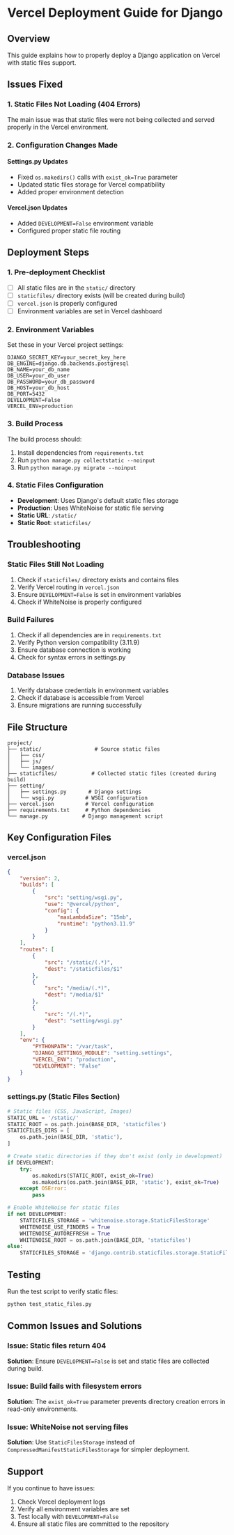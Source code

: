 # Vercel Deployment Guide for Django

## Overview
This guide explains how to properly deploy a Django application on Vercel with static files support.

## Issues Fixed

### 1. Static Files Not Loading (404 Errors)
The main issue was that static files were not being collected and served properly in the Vercel environment.

### 2. Configuration Changes Made

#### Settings.py Updates
- Fixed `os.makedirs()` calls with `exist_ok=True` parameter
- Updated static files storage for Vercel compatibility
- Added proper environment detection

#### Vercel.json Updates
- Added `DEVELOPMENT=False` environment variable
- Configured proper static file routing

## Deployment Steps

### 1. Pre-deployment Checklist
- [ ] All static files are in the `static/` directory
- [ ] `staticfiles/` directory exists (will be created during build)
- [ ] `vercel.json` is properly configured
- [ ] Environment variables are set in Vercel dashboard

### 2. Environment Variables
Set these in your Vercel project settings:
```
DJANGO_SECRET_KEY=your_secret_key_here
DB_ENGINE=django.db.backends.postgresql
DB_NAME=your_db_name
DB_USER=your_db_user
DB_PASSWORD=your_db_password
DB_HOST=your_db_host
DB_PORT=5432
DEVELOPMENT=False
VERCEL_ENV=production
```

### 3. Build Process
The build process should:
1. Install dependencies from `requirements.txt`
2. Run `python manage.py collectstatic --noinput`
3. Run `python manage.py migrate --noinput`

### 4. Static Files Configuration
- **Development**: Uses Django's default static files storage
- **Production**: Uses WhiteNoise for static file serving
- **Static URL**: `/static/`
- **Static Root**: `staticfiles/`

## Troubleshooting

### Static Files Still Not Loading
1. Check if `staticfiles/` directory exists and contains files
2. Verify Vercel routing in `vercel.json`
3. Ensure `DEVELOPMENT=False` is set in environment variables
4. Check if WhiteNoise is properly configured

### Build Failures
1. Check if all dependencies are in `requirements.txt`
2. Verify Python version compatibility (3.11.9)
3. Ensure database connection is working
4. Check for syntax errors in settings.py

### Database Issues
1. Verify database credentials in environment variables
2. Check if database is accessible from Vercel
3. Ensure migrations are running successfully

## File Structure
```
project/
├── static/                 # Source static files
│   ├── css/
│   ├── js/
│   └── images/
├── staticfiles/           # Collected static files (created during build)
├── setting/
│   ├── settings.py       # Django settings
│   └── wsgi.py          # WSGI configuration
├── vercel.json          # Vercel configuration
├── requirements.txt     # Python dependencies
└── manage.py           # Django management script
```

## Key Configuration Files

### vercel.json
```json
{
    "version": 2,
    "builds": [
        {
            "src": "setting/wsgi.py",
            "use": "@vercel/python",
            "config": {
                "maxLambdaSize": "15mb",
                "runtime": "python3.11.9"
            }
        }
    ],
    "routes": [
        {
            "src": "/static/(.*)",
            "dest": "/staticfiles/$1"
        },
        {
            "src": "/media/(.*)",
            "dest": "/media/$1"
        },
        {
            "src": "/(.*)",
            "dest": "setting/wsgi.py"
        }
    ],
    "env": {
        "PYTHONPATH": "/var/task",
        "DJANGO_SETTINGS_MODULE": "setting.settings",
        "VERCEL_ENV": "production",
        "DEVELOPMENT": "False"
    }
}
```

### settings.py (Static Files Section)
```python
# Static files (CSS, JavaScript, Images)
STATIC_URL = '/static/'
STATIC_ROOT = os.path.join(BASE_DIR, 'staticfiles')
STATICFILES_DIRS = [
    os.path.join(BASE_DIR, 'static'),
]

# Create static directories if they don't exist (only in development)
if DEVELOPMENT:
    try:
        os.makedirs(STATIC_ROOT, exist_ok=True)
        os.makedirs(os.path.join(BASE_DIR, 'static'), exist_ok=True)
    except OSError:
        pass

# Enable WhiteNoise for static files
if not DEVELOPMENT:
    STATICFILES_STORAGE = 'whitenoise.storage.StaticFilesStorage'
    WHITENOISE_USE_FINDERS = True
    WHITENOISE_AUTOREFRESH = True
    WHITENOISE_ROOT = os.path.join(BASE_DIR, 'staticfiles')
else:
    STATICFILES_STORAGE = 'django.contrib.staticfiles.storage.StaticFilesStorage'
```

## Testing
Run the test script to verify static files:
```bash
python test_static_files.py
```

## Common Issues and Solutions

### Issue: Static files return 404
**Solution**: Ensure `DEVELOPMENT=False` is set and static files are collected during build.

### Issue: Build fails with filesystem errors
**Solution**: The `exist_ok=True` parameter prevents directory creation errors in read-only environments.

### Issue: WhiteNoise not serving files
**Solution**: Use `StaticFilesStorage` instead of `CompressedManifestStaticFilesStorage` for simpler deployment.

## Support
If you continue to have issues:
1. Check Vercel deployment logs
2. Verify all environment variables are set
3. Test locally with `DEVELOPMENT=False`
4. Ensure all static files are committed to the repository 